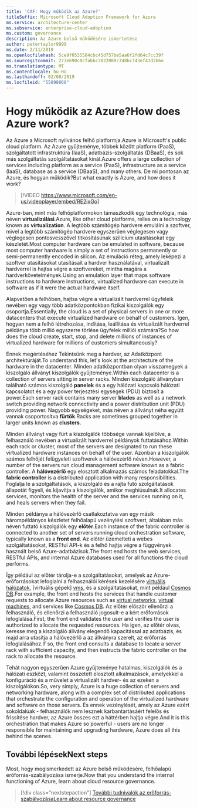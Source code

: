 ```yaml
---
title: 'CAF: Hogy működik az Azure?'
titleSuffix: Microsoft Cloud Adoption Framework for Azure
ms.service: architecture-center
ms.subservice: enterprise-cloud-adoption
ms.custom: governance
description: Az Azure belső működésére ismertetése
author: petertaylor9999
ms.date: 2/11/2019
ms.openlocfilehash: 5ce9f0535584cbc45d757be5aa6f2fd64c7cc39f
ms.sourcegitcommit: 273e690c0cfabbc3822089c7d8bc743ef41d2b6e
ms.translationtype: MT
ms.contentlocale: hu-HU
ms.lasthandoff: 02/08/2019
ms.locfileid: "55898068"
---
```

<!-- markdownlint-disable MD026 -->

# <a name="how-does-azure-work"></a><span data-ttu-id="18700-103">Hogy működik az Azure?</span><span class="sxs-lookup"><span data-stu-id="18700-103">How does Azure work?</span></span>

<span data-ttu-id="18700-104">Az Azure a Microsoft nyilvános felhő platformja.</span><span class="sxs-lookup"><span data-stu-id="18700-104">Azure is Microsoft's public cloud platform.</span></span> <span data-ttu-id="18700-105">Az Azure gyűjteménye, többek között platform (PaaS), szolgáltatott infrastruktúra (IaaS), adatbázis-szolgáltatás (DBaaS), és sok más szolgáltatás szolgáltatásokat kínál.</span><span class="sxs-lookup"><span data-stu-id="18700-105">Azure offers a large collection of services including platform as a service (PaaS), infrastructure as a service (IaaS), database as a service (DBaaS), and many others.</span></span> <span data-ttu-id="18700-106">De mi pontosan az Azure, és hogyan működik?</span><span class="sxs-lookup"><span data-stu-id="18700-106">But what exactly is Azure, and how does it work?</span></span>

> [!VIDEO https://www.microsoft.com/en-us/videoplayer/embed/RE2ixGo]

<span data-ttu-id="18700-107">Azure-ban, mint más felhőplatformokon támaszkodik egy technológia, más néven **virtualizálási**.</span><span class="sxs-lookup"><span data-stu-id="18700-107">Azure, like other cloud platforms, relies on a technology known as **virtualization**.</span></span> <span data-ttu-id="18700-108">A legtöbb számítógép hardvere emulálni a szoftver, mivel a legtöbb számítógép hardvere egyszerűen véglegesen vagy véglegesen pontosvesszővel titkosításúnak szilícium utasításokat egy készletét.</span><span class="sxs-lookup"><span data-stu-id="18700-108">Most computer hardware can be emulated in software, because most computer hardware is simply a set of instructions permanently or semi-permanently encoded in silicon.</span></span> <span data-ttu-id="18700-109">Az emuláció réteg, amely leképezi a szoftver utasításokat utasításait a hardver használatával, virtualizált hardverrel is hajtsa végre a szoftvereket, mintha magára a hardverkövetelmények.</span><span class="sxs-lookup"><span data-stu-id="18700-109">Using an emulation layer that maps software instructions to hardware instructions, virtualized hardware can execute in software as if it were the actual hardware itself.</span></span>

<span data-ttu-id="18700-110">Alapvetően a felhőben, hajtsa végre a virtualizált hardverrel ügyfeleik nevében egy vagy több adatközpontokban fizikai kiszolgálók egy csoportja.</span><span class="sxs-lookup"><span data-stu-id="18700-110">Essentially, the cloud is a set of physical servers in one or more datacenters that execute virtualized hardware on behalf of customers.</span></span> <span data-ttu-id="18700-111">Igen, hogyan nem a felhő létrehozása, indítása, leállítása és virtualizált hardverrel példánya több millió egyszerre törlése ügyfelek milliói számára?</span><span class="sxs-lookup"><span data-stu-id="18700-111">So how does the cloud create, start, stop, and delete millions of instances of virtualized hardware for millions of customers simultaneously?</span></span>

<span data-ttu-id="18700-112">Ennek megértéséhez Tekintsünk meg a hardver, az Adatközpont architektúráját.</span><span class="sxs-lookup"><span data-stu-id="18700-112">To understand this, let's look at the architecture of the hardware in the datacenter.</span></span>  <span data-ttu-id="18700-113">Minden adatközpontban olyan visszamegyek a kiszolgáló állványt kiszolgálók gyűjteménye.</span><span class="sxs-lookup"><span data-stu-id="18700-113">Within each datacenter is a collection of servers sitting in server racks.</span></span> <span data-ttu-id="18700-114">Minden kiszolgáló állványban található számos kiszolgáló **panelek** és a egy hálózati kapcsoló hálózati kapcsolatot és a egy power terjesztési egységek (PDU) biztosít a power.</span><span class="sxs-lookup"><span data-stu-id="18700-114">Each server rack contains many server **blades** as well as a network switch providing network connectivity and a power distribution unit (PDU) providing power.</span></span> <span data-ttu-id="18700-115">Nagyobb egységeket, más néven a állványt néha együtt vannak csoportosítva **fürtök**.</span><span class="sxs-lookup"><span data-stu-id="18700-115">Racks are sometimes grouped together in larger units known as **clusters**.</span></span>

<span data-ttu-id="18700-116">Minden állványt vagy fürt a kiszolgálók többsége vannak kijelölve, a felhasználó nevében a virtualizált hardverrel példányok futtatásához.</span><span class="sxs-lookup"><span data-stu-id="18700-116">Within each rack or cluster, most of the servers are designated to run these virtualized hardware instances on behalf of the user.</span></span> <span data-ttu-id="18700-117">Azonban a kiszolgálók számos felhőjét felügyeleti szoftverek a hálóvezérlő néven.</span><span class="sxs-lookup"><span data-stu-id="18700-117">However, a number of the servers run cloud management software known as a fabric controller.</span></span> <span data-ttu-id="18700-118">A **hálóvezérlő** egy elosztott alkalmazás számos feladatokkal.</span><span class="sxs-lookup"><span data-stu-id="18700-118">The **fabric controller** is a distributed application with many responsibilities.</span></span> <span data-ttu-id="18700-119">Foglalja le a szolgáltatások, a kiszolgáló és a rajta futó szolgáltatások állapotát figyeli, és kijavítja a kiszolgálók, amikor meghiúsulnak.</span><span class="sxs-lookup"><span data-stu-id="18700-119">It allocates services, monitors the health of the server and the services running on it, and heals servers when they fail.</span></span>

<span data-ttu-id="18700-120">Minden példánya a hálóvezérlő csatlakoztatva van egy másik hárompéldányos készletet felhőalapú vezénylési szoftvert, általában más néven futtató kiszolgálók egy **előtér**.</span><span class="sxs-lookup"><span data-stu-id="18700-120">Each instance of the fabric controller is connected to another set of servers running cloud orchestration software, typically known as a **front end**.</span></span> <span data-ttu-id="18700-121">Az előtér üzemelteti a webes szolgáltatásokat, RESTful API-k és a felhő hajtja végre a függvények használt belső Azure-adatbázisok.</span><span class="sxs-lookup"><span data-stu-id="18700-121">The front end hosts the web services, RESTful APIs, and internal Azure databases used for all functions the cloud performs.</span></span>

<span data-ttu-id="18700-122">Így például az előtér tárolja-e a szolgáltatásokat, amelyek az Azure-erőforrásokat lefoglalni a felhasználói kérések kezelésére [virtuális hálózatok][vnet], [virtuális gépek] [ vms], és a szolgáltatásokat, mint például [Cosmos DB][cosmosdb].</span><span class="sxs-lookup"><span data-stu-id="18700-122">For example, the front end hosts the services that handle customer requests to allocate Azure resources such as [virtual networks][vnet], [virtual machines][vms], and services like [Cosmos DB][cosmosdb].</span></span> <span data-ttu-id="18700-123">Az előtér először ellenőrzi a felhasználó, és ellenőrzi a felhasználó jogosult-e a kért erőforrások lefoglalása.</span><span class="sxs-lookup"><span data-stu-id="18700-123">First, the front end validates the user and verifies the user is authorized to allocate the requested resources.</span></span> <span data-ttu-id="18700-124">Ha igen, az előtér olvas, keresse meg a kiszolgáló állvány elegendő kapacitással az adatbázis, és majd arra utasítja a hálóvezérlő a az állványra szerelt, az erőforrás lefoglalásához.</span><span class="sxs-lookup"><span data-stu-id="18700-124">If so, the front end consults a database to locate a server rack with sufficient capacity, and then instructs the fabric controller on the rack to allocate the resource.</span></span>

<span data-ttu-id="18700-125">Tehát nagyon egyszerűen Azure gyűjteménye hatalmas, kiszolgálók és a hálózati eszközt, valamint összetett elosztott alkalmazások, amelyekkel a konfiguráció és a művelet a virtualizált hardver- és az ezeken a kiszolgálókon.</span><span class="sxs-lookup"><span data-stu-id="18700-125">So, very simply, Azure is a huge collection of servers and networking hardware, along with a complex set of distributed applications that orchestrate the configuration and operation of the virtualized hardware and software on those servers.</span></span> <span data-ttu-id="18700-126">És ennek vezénylését, amely az Azure ezért sokoldalúak - felhasználók nem lesznek karbantartásáért felelős és frissítése hardver, az Azure összes ezt a háttérben hajtja végre.</span><span class="sxs-lookup"><span data-stu-id="18700-126">And it is this orchestration that makes Azure so powerful - users are no longer responsible for maintaining and upgrading hardware, Azure does all this behind the scenes.</span></span>

## <a name="next-steps"></a><span data-ttu-id="18700-127">További lépések</span><span class="sxs-lookup"><span data-stu-id="18700-127">Next steps</span></span>

<span data-ttu-id="18700-128">Most, hogy megismerkedett az Azure belső működésére, felhőalapú erőforrás-szabályozása ismerje.</span><span class="sxs-lookup"><span data-stu-id="18700-128">Now that you understand the internal functioning of Azure, learn about cloud resource governance.</span></span>

> [!div class="nextstepaction"]
> [<span data-ttu-id="18700-129">További tudnivalók az erőforrás-szabályozása</span><span class="sxs-lookup"><span data-stu-id="18700-129">Learn about resource governance</span></span>](what-is-governance.md)

<!-- Links -->

[cosmosdb]: /azure/cosmos-db/introduction
[docs-add-users-to-aad]: /azure/active-directory/add-users-azure-active-directory?toc=/azure/architecture/cloud-adoption-guide/toc.json
[vms]: /azure/virtual-machines/
[vnet]: /azure/virtual-network/virtual-networks-overview

